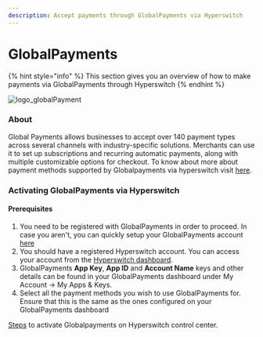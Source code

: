 ```yaml
---
description: Accept payments through GlobalPayments via Hyperswitch
---
```


# GlobalPayments

{% hint style="info" %}
This section gives you an overview of how to make payments via GlobalPayments through Hyperswitch
{% endhint %}

![logo\_globalPayment](https://hyperswitch.io/icons/homePageIcons/logos/GlobalPaymentsLogo.svg)

### About

Global Payments allows businesses to accept over 140 payment types across several channels with industry-specific solutions. Merchants can use it to set up subscriptions and recurring automatic payments, along with multiple customizable options for checkout. To know about more about payment methods supported by Globalpayments via hyperswitch visit [here](https://hyperswitch.io/pm-list).

### Activating GlobalPayments via Hyperswitch

#### Prerequisites

1. You need to be registered with GlobalPayments in order to proceed. In case you aren't, you can quickly setup your GlobalPayments account [here](https://www.globalpayments.com/en-ap)
2. You should have a registered Hyperswitch account. You can access your account from the [Hyperswitch dashboard](https://app.hyperswitch.io/register).
3. GlobalPayments **App Key**, **App ID** and **Account Name** keys and other details can be found in your GlobalPayments dashboard under My Account -> My Apps & Keys.
4. Select all the payment methods you wish to use GlobalPayments for. Ensure that this is the same as the ones configured on your GlobalPayments dashboard

[Steps](https://docs.hyperswitch.io/hyperswitch-cloud/connectors/activate-connector-on-hyperswitch) to activate Globalpayments on Hyperswitch control center.
